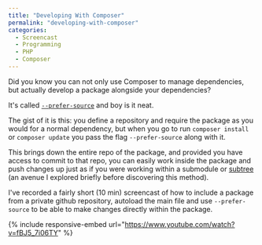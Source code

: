 ```yaml
---
title: "Developing With Composer"
permalink: "developing-with-composer"
categories:
  - Screencast
  - Programming
  - PHP
  - Composer
---
```


Did you know you can not only use Composer to manage dependencies, but actually develop a package alongside your dependencies?

It's called <a href="https://getcomposer.org/doc/03-cli.md#install">`--prefer-source`</a> and boy is it neat.

The gist of it is this: you define a repository and require the package as you would for a normal dependency, but when you go to run `composer install` or `composer update` you pass the flag `--prefer-source` along with it.

This brings down the entire repo of the package, and provided you have access to commit to that repo, you can easily work inside the package and push changes up just as if you were working within a submodule or <a href="http://www.youtube.com/watch?v=E7YWeRFHpXg">subtree</a> (an avenue I explored briefly before discovering this method).

I've recorded a fairly short (10 min) screencast of how to include a package from a private github repository, autoload the main file and use `--prefer-source` to be able to make changes directly within the package.

{% include responsive-embed url="https://www.youtube.com/watch?v=fBJ5_7i06TY" %}
